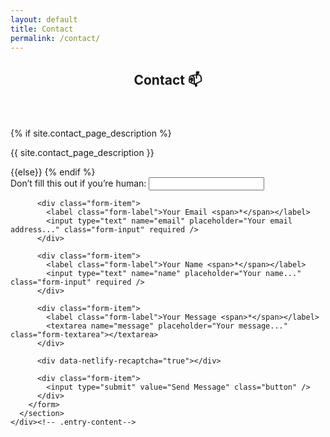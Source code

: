```yaml
---
layout: default
title: Contact
permalink: /contact/
---
```


<div id="content" class="site-content">
  <main id="main" class="site-main inner">
    <div class="entry-content">
      <header class="entry-header">
        <h2 class="entry-title">Contact 📫</h2>
      </header>
      {% if site.contact_page_description %}
      <p>{{ site.contact_page_description }}</p>
      {{else}}
      {% endif %}
      <section class="contact-form">
        <form name="contact" data-netlify="true" data-netlify-recaptcha="true" netlify-honeypot="bot-field"
          method="post" id="contact-form">
          <div class="hidden">
            <label>
              Don’t fill this out if you’re human: <input name="bot-field" />
            </label>
          </div>

          <div class="form-item">
            <label class="form-label">Your Email <span>*</span></label>
            <input type="text" name="email" placeholder="Your email address..." class="form-input" required />
          </div>

          <div class="form-item">
            <label class="form-label">Your Name <span>*</span></label>
            <input type="text" name="name" placeholder="Your name..." class="form-input" required />
          </div>

          <div class="form-item">
            <label class="form-label">Your Message <span>*</span></label>
            <textarea name="message" placeholder="Your message..." class="form-textarea"></textarea>
          </div>

          <div data-netlify-recaptcha="true"></div>

          <div class="form-item">
            <input type="submit" value="Send Message" class="button" />
          </div>
        </form>
      </section>
    </div><!-- .entry-content-->

  </main>
</div>
